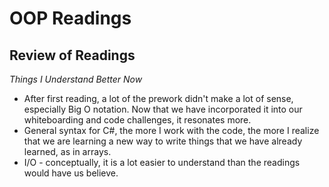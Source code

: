 # OOP Readings
## Review of Readings

_Things I Understand Better Now_

* After first reading, a lot of the prework didn't make a lot of sense, especially Big O notation. Now that we have incorporated it into our whiteboarding and code challenges, it resonates more. 
* General syntax for C#, the more I work with the code, the more I realize that we are learning a new way to write things that we have already learned, as in arrays. 
* I/O - conceptually, it is a lot easier to understand than the readings would have us believe. 